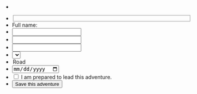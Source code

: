 * <form name="adventure" action="" method="post">
*  <fieldset> 
* <label>Full name:</label>
* <input type="text" name="fullname">
* <input type="email" name="email">
* <input type="password" name="password">
* <select name="bike">
* <option value="road">Road</option>
* <input type="date" name="date">
* <input type="checkbox" name="cb-agree" value="agree">
      I am prepared to lead this adventure.
* <button type="submit">Save this adventure</button>
